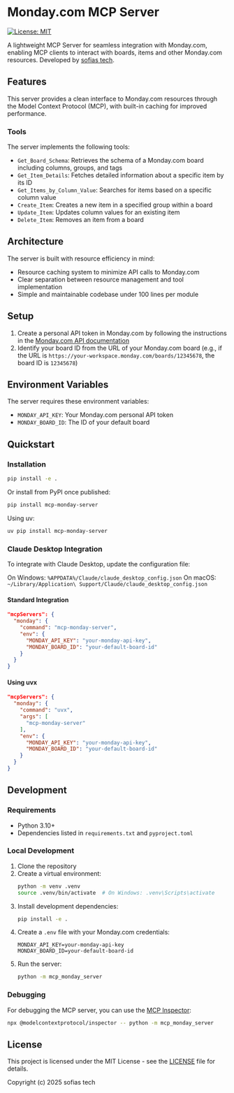 # Monday.com MCP Server

[![License: MIT](https://img.shields.io/badge/License-MIT-blue.svg)](https://opensource.org/licenses/MIT)

A lightweight MCP Server for seamless integration with Monday.com, enabling MCP clients to interact with boards, items and other Monday.com resources. Developed by [sofias tech](https://github.com/xxx/mcp-server-monday/).

## Features

This server provides a clean interface to Monday.com resources through the Model Context Protocol (MCP), with built-in caching for improved performance.

### Tools

The server implements the following tools:

- `Get_Board_Schema`: Retrieves the schema of a Monday.com board including columns, groups, and tags
- `Get_Item_Details`: Fetches detailed information about a specific item by its ID
- `Get_Items_by_Column_Value`: Searches for items based on a specific column value
- `Create_Item`: Creates a new item in a specified group within a board
- `Update_Item`: Updates column values for an existing item
- `Delete_Item`: Removes an item from a board

## Architecture

The server is built with resource efficiency in mind:

- Resource caching system to minimize API calls to Monday.com
- Clear separation between resource management and tool implementation
- Simple and maintainable codebase under 100 lines per module

## Setup

1. Create a personal API token in Monday.com by following the instructions in the [Monday.com API documentation](https://developer.monday.com/api-reference/docs/authentication#personal-api-tokens)
2. Identify your board ID from the URL of your Monday.com board (e.g., if the URL is `https://your-workspace.monday.com/boards/12345678`, the board ID is `12345678`)

## Environment Variables

The server requires these environment variables:

- `MONDAY_API_KEY`: Your Monday.com personal API token
- `MONDAY_BOARD_ID`: The ID of your default board

## Quickstart

### Installation

```bash
pip install -e .
```

Or install from PyPI once published:

```bash
pip install mcp-monday-server
```

Using uv:

```bash
uv pip install mcp-monday-server
```

### Claude Desktop Integration

To integrate with Claude Desktop, update the configuration file:

On Windows: `%APPDATA%/Claude/claude_desktop_config.json`
On macOS: `~/Library/Application\ Support/Claude/claude_desktop_config.json`

#### Standard Integration

```json
"mcpServers": {
  "monday": {
    "command": "mcp-monday-server",
    "env": {
      "MONDAY_API_KEY": "your-monday-api-key",
      "MONDAY_BOARD_ID": "your-default-board-id"
    }
  }
}
```

#### Using uvx

```json
"mcpServers": {
  "monday": {
    "command": "uvx",
    "args": [
      "mcp-monday-server"
    ],
    "env": {
      "MONDAY_API_KEY": "your-monday-api-key",
      "MONDAY_BOARD_ID": "your-default-board-id"
    }
  }
}
```

## Development

### Requirements

- Python 3.10+
- Dependencies listed in `requirements.txt` and `pyproject.toml`

### Local Development

1. Clone the repository
2. Create a virtual environment:
   ```bash
   python -m venv .venv
   source .venv/bin/activate  # On Windows: .venv\Scripts\activate
   ```
3. Install development dependencies:
   ```bash
   pip install -e .
   ```
4. Create a `.env` file with your Monday.com credentials:
   ```
   MONDAY_API_KEY=your-monday-api-key
   MONDAY_BOARD_ID=your-default-board-id
   ```
5. Run the server:
   ```bash
   python -m mcp_monday_server
   ```

### Debugging

For debugging the MCP server, you can use the [MCP Inspector](https://github.com/modelcontextprotocol/inspector):

```bash
npx @modelcontextprotocol/inspector -- python -m mcp_monday_server
```

## License

This project is licensed under the MIT License - see the [LICENSE](LICENSE) file for details.

Copyright (c) 2025 sofias tech
